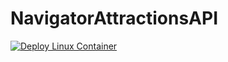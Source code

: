 # NavigatorAttractionsAPI

[![Deploy Linux Container](https://github.com/stuartshay/NavigatorAttractionsAPI/actions/workflows/deploy-container.yml/badge.svg)](https://github.com/stuartshay/NavigatorAttractionsAPI/actions/workflows/deploy-container.yml)
